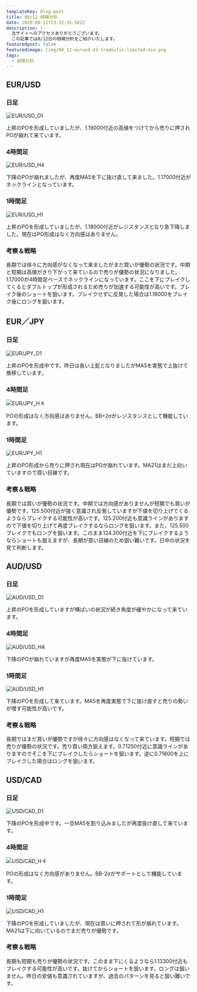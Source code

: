 ```yaml
---
templateKey: blog-post
title: 08/12 相場分析
date: 2020-08-11T23:32:35.582Z
description: |-
  当サイトへのアクセスありがとうございます。
  この記事では8/12日の相場分析をご紹介いたします。
featuredpost: false
featuredimage: /img/08_12-eurusd-d1-tradexfin-limited-min.png
tags:
  - 相場分析
---
```

## EUR/USD

### 日足

![EUR/USD_D1](/img/08_12-eurusd-d1-tradexfin-limited-min.png)

上昇のPOを形成していましたが、1.19000付近の高値をつけてから売りに押されPOが崩れて来ています。

### 4時間足

![EUR/USD_H4](/img/08_12-usdcad-h4-tradexfin-limited-min.png)

下降のPOが崩れましたが、再度MA5を下に抜け直して来ました。1.17000付近がネックラインとなっています。

### 1時間足

![EUR/USD_H1](/img/08_12-eurusd-h1-tradexfin-limited-min.png)

上昇のPOを形成していましたが、1.18000付近がレジスタンスとなり急下降しました。現在はPO形成はなく方向感はありません。

### 考察＆戦略

長期では徐々に方向感がなくなって来ましたがまだ買いが優勢の状況です。中期と短期は高値がきり下がって来ているので売りが優勢の状況になりました。1.17000が4時間足ベースでネックラインになっています。ここを下にブレイクしてくるとダブルトップが形成されるため売りが加速する可能性が高いです。ブレイク後のショートを狙います。ブレイクせずに反発した場合は1.18000をブレイク後にロングを狙います。

## EUR／JPY

### 日足

![EUR/JPY_D1](/img/08_12-eurjpy-d1-tradexfin-limited-min.png)

上昇のPOを形成中です。昨日は長い上髭となりましたがMA5を実態で上抜けて推移しています。

### 4時間足

![EUR/JPY_H４](/img/08_12-eurjpy-h4-tradexfin-limited-min.png)

POの形成はなく方向感はありません。BB+2σがレジスタンスとして機能しています。

### 1時間足

![EUR/JPY_H1](/img/08_12-eurjpy-h1-tradexfin-limited-min.png)

上昇のPO形成から売りに押され現在はPOが崩れています。MA21はまだ上向いていますので買い目線です。

### 考察＆戦略

長期では買いが優勢の状況です。中期では方向感がありませんが短期でも買いが優勢です。125.500付近が強く意識され反発していますが下値を切り上げてくるようならブレイクする可能性が高いです。125.200付近も意識ラインがありますので下値を切り上げて再度ブレイクするならロングを狙います。また、125.500ブレイクでもロングを狙います。このまま124.300付近を下にブレイクするようならショートも狙えますが、長期が買い目線のため狙い難いです。日中の状況を見て判断します。

## AUD/USD

### 日足

![AUD/USD_D1](/img/08_12-audusd-d1-tradexfin-limited-min.png)

上昇のPOを形成していますが横ばいの状況が続き角度が緩やかになって来ています。

### 4時間足

![AUD/USD_H4](/img/08_12-audusd-h4-tradexfin-limited-min.png)

下降のPOが崩れていますが再度MA5を実態が下に抜けています。

### 1時間足

![AUD/USD_H1](/img/08_12-audusd-h1-tradexfin-limited-min.png)

下降のPOを形成して来ています。MA5を再度実態で下に抜け直すと売りの勢いが増す可能性が高いです。

### 考察＆戦略

長期ではまだ買いが優勢ですが徐々に方向感はなくなって来ています。短期では売りが優勢の状況です。売り買い両方狙えます。0.71250付近に意識ラインがありますのでそこを下にブレイクしたらショートを狙います。逆に0.71800を上にブレイクした場合はロングを狙います。

## USD/CAD

### 日足

![USD/CAD_D1](/img/08_12-usdcad-d1-tradexfin-limited-min.png)

下降のPOを形成中です。一旦MA5を割り込みましたが再度抜け直して来ています。

### 4時間足

![USD/CAD_H４](/img/08_12-usdcad-h4-tradexfin-limited-min.png)

POの形成はなく方向感がありません。BB-2σがサポートとして機能しています。

### 1時間足

![USD/CAD_H1](/img/08_12-usdcad-h1-tradexfin-limited-min.png)

下降のPOを形成していましたが、現在は買いに押されて形が崩れています。MA21は下に向いているのでまだ売りが優勢です。

### 考察＆戦略

長期も短期も売りが優勢の状況です。このまま下にくるようなら1.13300付近もブレイクする可能性が高いです。抜けてからショートを狙います。ロングは狙いません。昨日の安値も意識されていますが、過去のパターンを見ると狙い難いです。